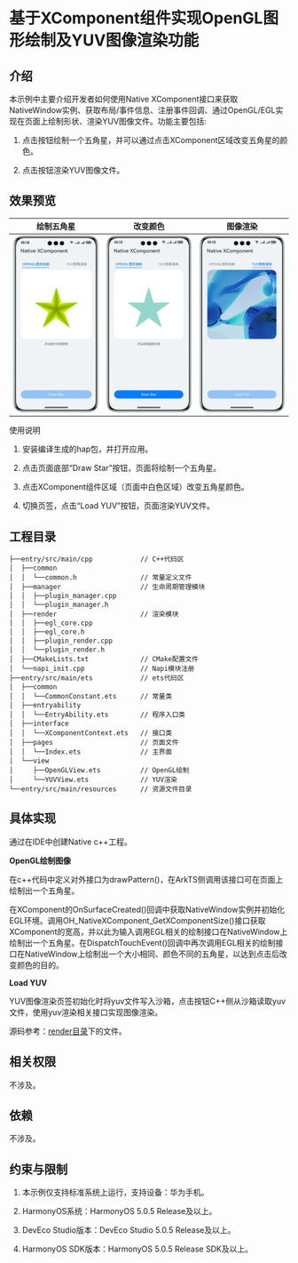 # 基于XComponent组件实现OpenGL图形绘制及YUV图像渲染功能

## 介绍

本示例中主要介绍开发者如何使用Native XComponent接口来获取NativeWindow实例、获取布局/事件信息、注册事件回调、通过OpenGL/EGL实现在页面上绘制形状、渲染YUV图像文件。功能主要包括:

1. 点击按钮绘制一个五角星，并可以通过点击XComponent区域改变五角星的颜色。

2. 点击按钮渲染YUV图像文件。

## 效果预览

| 绘制五角星                                    | 改变颜色                                             | 图像渲染                                            |
| ---------------------------------------- | ------------------------------------------------ | ----------------------------------------------- |
| ![main](screenshots/device/drawStar.png) | ![draw star](screenshots/device/changeColor.png) | ![change color](screenshots/device/loadYUV.png) |

使用说明

1. 安装编译生成的hap包，并打开应用。

2. 点击页面底部“Draw Star”按钮，页面将绘制一个五角星。

3. 点击XComponent组件区域（页面中白色区域）改变五角星颜色。

4. 切换页签，点击“Load YUV”按钮，页面渲染YUV文件。

## 工程目录

```
├──entry/src/main/cpp            // C++代码区
│  ├──common
│  │  └──common.h                // 常量定义文件
│  ├──manager                    // 生命周期管理模块
│  │  ├──plugin_manager.cpp
│  │  └──plugin_manager.h
│  ├──render                     // 渲染模块
│  │  ├──egl_core.cpp
│  │  ├──egl_core.h
│  │  ├──plugin_render.cpp
│  │  └──plugin_render.h
│  ├──CMakeLists.txt             // CMake配置文件
│  └──napi_init.cpp              // Napi模块注册
├──entry/src/main/ets            // ets代码区
│  ├──common
│  │  └──CommonConstant.ets      // 常量类
│  ├──entryability
│  │  └──EntryAbility.ets        // 程序入口类
│  ├──interface
│  │  └──XComponentContext.ets   // 接口类
│  ├──pages                      // 页面文件
│  │  └──Index.ets               // 主界面
│  └──view
│     ├──OpenGLView.ets          // OpenGL绘制
│     └──YUVView.ets             // YUV渲染
└──entry/src/main/resources      // 资源文件目录
```

## 具体实现

通过在IDE中创建Native c++工程。

**OpenGL绘制图像**

在c++代码中定义对外接口为drawPattern()，在ArkTS侧调用该接口可在页面上绘制出一个五角星。

在XComponent的OnSurfaceCreated()回调中获取NativeWindow实例并初始化EGL环境。调用OH_NativeXComponent_GetXComponentSize()接口获取XComponent的宽高，并以此为输入调用EGL相关的绘制接口在NativeWindow上绘制出一个五角星。在DispatchTouchEvent()回调中再次调用EGL相关的绘制接口在NativeWindow上绘制出一个大小相同、颜色不同的五角星，以达到点击后改变颜色的目的。

**Load YUV**

YUV图像渲染页签初始化时将yuv文件写入沙箱，点击按钮C++侧从沙箱读取yuv文件，使用yuv渲染相关接口实现图像渲染。

源码参考：[render目录](entry/src/main/cpp/render)下的文件。



## 相关权限

不涉及。

## 依赖

不涉及。

## 约束与限制

1. 本示例仅支持标准系统上运行，支持设备：华为手机。

2. HarmonyOS系统：HarmonyOS 5.0.5 Release及以上。

3. DevEco Studio版本：DevEco Studio 5.0.5 Release及以上。

4. HarmonyOS SDK版本：HarmonyOS 5.0.5 Release SDK及以上。
